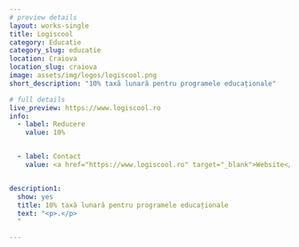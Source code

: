 ```yaml
---
# preview details
layout: works-single
title: Logiscool
category: Educatie
category_slug: educatie
location: Craiova
location_slug: craiova
image: assets/img/logos/logiscool.png
short_description: "10% taxă lunară pentru programele educaționale"

# full details
live_preview: https://www.logiscool.ro
info:
  - label: Reducere
    value: 10%


  - label: Contact
    value: <a href="https://www.logiscool.ro" target="_blank">Website</a>


description1:
  show: yes
  title: 10% taxă lunară pentru programele educaționale
  text: "<p>.</p>
  "

---
```

